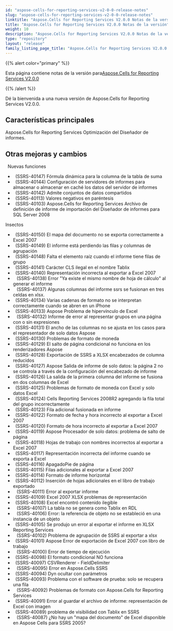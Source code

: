 ```yaml
---
id: "aspose-cells-for-reporting-services-v2-0-0-release-notes"
slug: "aspose-cells-for-reporting-services-v2-0-0-release-notes"
linktitle: "Aspose.Cells for Reporting Services V2.0.0 Notas de la versión"
title: "Aspose.Cells for Reporting Services V2.0.0 Notas de la versión"
weight: 10
description: "Aspose.Cells for Reporting Services V2.0.0 Notas de la versión – the latest updates and fixes."
type: "repository"
layout: "release"
family_listing_page_title: "Aspose.Cells for Reporting Services V2.0.0 Notas de la versión"
---
```

{{% alert color="primary" %}} 

 Esta página contiene notas de la versión para[Aspose.Cells for Reporting Services V2.0.0](https://releases.aspose.com/cells/reportingservices/new-releases/aspose.cells-for-reporting-services-v2.0.0/)

{{% /alert %}} 

 Dé la bienvenida a una nueva versión de Aspose.Cells for Reporting Services V2.0.0.
## **Características principales**
Aspose.Cells for Reporting Services Optimización del Diseñador de informes.
## **Otras mejoras y cambios**
 ` `Nuevas funciones

- ` `(SSRS-40147) Fórmula dinámica para la columna de la tabla de suma
- ` `(SSRS-40144) Configuración de servidores de informes para almacenar o almacenar en caché los datos del servidor de informes
- ` `(SSRS-40142) Admite conjuntos de datos compartidos
- ` `(SSRS-40113) Valores negativos en paréntesis
- ` `(SSRS-40103) Aspose.Cells for Reporting Services Archivo de definición de informe de importación del Diseñador de informes para SQL Server 2008

 Insectos

- ` `(SSRS-40150) El mapa del documento no se exporta correctamente a Excel 2007
- ` `(SSRS-40149) El informe está perdiendo las filas y columnas de agrupación
- ` `(SSRS-40148) Falta el elemento raíz cuando el informe tiene filas de grupo
- ` `(SSRS-40141) Carácter CLS ilegal en el nombre Tablix
- ` `(SSRS-40140) Representación incorrecta al exportar a Excel 2007
- ` ` (SSRS-40138) Error "Ya existe el mismo nombre de hoja de cálculo" al generar el informe
- ` ` (SSRS-40137) Algunas columnas del informe ssrs se fusionan en tres celdas en xlsx.
- ` `(SSRS-40134) Varias cadenas de formato no se interpretan correctamente cuando se abren en un iPhone
- ` `(SSRS-40133) Aspose Problema de hipervínculo de Excel
- ` ` (SSRS-40132) Informe de error al representar grupos en una página con o sin expresiones
- ` `(SSRS-40131) El ancho de las columnas no se ajusta en los casos para el representador de solo datos Aspose
- ` `(SSRS-40130) Problemas de formato de moneda
- ` `(SSRS-40129) El salto de página condicional no funciona en los renderizadores Aspose
- ` `(SSRS-40128) Exportación de SSRS a XLSX encabezados de columna reducidos
- ` `(SSRS-40127) Aspose Salida de informe de solo datos: la página 2 no se controla a través de la configuración del encabezado de informe
- ` `(SSRS-40126) La salida de la primera columna del informe se fusiona en dos columnas de Excel
- ` `(SSRS-40125) Problemas de formato de moneda con Excel y solo datos Excel
- ` `(SSRS-40124) Cells Reporting Services 2008R2 agregando la fila total del grupo incorrectamente
- ` `(SSRS-40123) Fila adicional fusionada en informe
- ` `(SSRS-40122) Formato de fecha y hora incorrecto al exportar a Excel 2007
- ` `(SSRS-40120) Formato de hora incorrecto al exportar a Excel 2007
- ` `(SSRS-40119) Aspose Procesador de solo datos: problema de salto de página
- ` `(SSRS-40118) Hojas de trabajo con nombres incorrectos al exportar a Excel 2007
- ` `(SSRS-40117) Representación incorrecta del informe cuando se exporta a Excel
- ` `(SSRS-40116) ApagadoPie de página
- ` `(SSRS-40115) Filas adicionales al exportar a Excel 2007
- ` `(SSRS-40114) Formato de informe horizontal
- ` `(SSRS-40112) Inserción de hojas adicionales en el libro de trabajo exportado
- ` ` (SSRS-40111) Error al exportar informe
- ` `(SSRS-40109) Excel 2007 XLSX problemas de representación
- ` `(SSRS-40108) Excel encontró contenido ilegible
- ` ` (SSRS-40107) La tabla no se genera como Tablix en RDL
- ` ` (SSRS-40106) Error: la referencia de objeto no se estableció en una instancia de un objeto
- ` `(SSRS-40105) Se produjo un error al exportar el informe en XLSX Reporting Services
- ` ` (SSRS-40102) Problema de agrupación de SSRS al exportar a xlsx
- ` `(SSRS-40101) Aspose Error de exportación de Excel 2007 con libro de trabajo
- ` ` (SSRS-40100) Error de tiempo de ejecución
- ` `(SSRS-40098) El formato condicional NO funciona
- ` `(SSRS-40097) CSVRenderer - FieldDelimiter
- ` ` (SSRS-40095) Error en Aspose.Cells SSRS
- ` `(SSRS-40094) Dyn ocultar con parámetros
- ` `(SSRS-40093) Problema con el software de prueba: solo se recupera una fila
- ` ` (SSRS-40092) Problemas de formato con Aspose.Cells for Reporting Services
- ` `(SSRS-40091) Error al guardar el archivo de informe: representación de Excel con imagen
- ` `(SSRS-40089) problema de visibilidad con Tablix en SSRS
- ` ` (SSRS-40087) ¿No hay un "mapa del documento" de Excel disponible en Aspose Cells para SSRS 2005?
